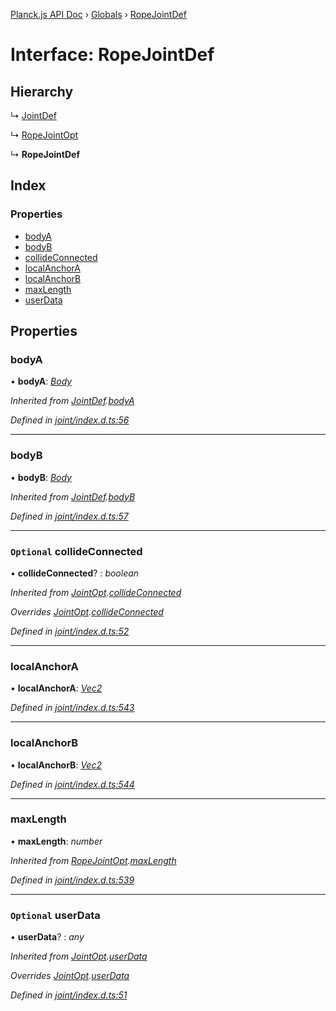[Planck.js API Doc](../README.md) › [Globals](../globals.md) › [RopeJointDef](ropejointdef.md)

# Interface: RopeJointDef

## Hierarchy

  ↳ [JointDef](jointdef.md)

  ↳ [RopeJointOpt](ropejointopt.md)

  ↳ **RopeJointDef**

## Index

### Properties

* [bodyA](ropejointdef.md#bodya)
* [bodyB](ropejointdef.md#bodyb)
* [collideConnected](ropejointdef.md#optional-collideconnected)
* [localAnchorA](ropejointdef.md#localanchora)
* [localAnchorB](ropejointdef.md#localanchorb)
* [maxLength](ropejointdef.md#maxlength)
* [userData](ropejointdef.md#optional-userdata)

## Properties

###  bodyA

• **bodyA**: *[Body](../classes/body.md)*

*Inherited from [JointDef](jointdef.md).[bodyA](jointdef.md#bodya)*

*Defined in [joint/index.d.ts:56](https://github.com/shakiba/planck.js/blob/b7f66f1/lib/joint/index.d.ts#L56)*

___

###  bodyB

• **bodyB**: *[Body](../classes/body.md)*

*Inherited from [JointDef](jointdef.md).[bodyB](jointdef.md#bodyb)*

*Defined in [joint/index.d.ts:57](https://github.com/shakiba/planck.js/blob/b7f66f1/lib/joint/index.d.ts#L57)*

___

### `Optional` collideConnected

• **collideConnected**? : *boolean*

*Inherited from [JointOpt](jointopt.md).[collideConnected](jointopt.md#optional-collideconnected)*

*Overrides [JointOpt](jointopt.md).[collideConnected](jointopt.md#optional-collideconnected)*

*Defined in [joint/index.d.ts:52](https://github.com/shakiba/planck.js/blob/b7f66f1/lib/joint/index.d.ts#L52)*

___

###  localAnchorA

• **localAnchorA**: *[Vec2](../classes/vec2.md)*

*Defined in [joint/index.d.ts:543](https://github.com/shakiba/planck.js/blob/b7f66f1/lib/joint/index.d.ts#L543)*

___

###  localAnchorB

• **localAnchorB**: *[Vec2](../classes/vec2.md)*

*Defined in [joint/index.d.ts:544](https://github.com/shakiba/planck.js/blob/b7f66f1/lib/joint/index.d.ts#L544)*

___

###  maxLength

• **maxLength**: *number*

*Inherited from [RopeJointOpt](ropejointopt.md).[maxLength](ropejointopt.md#maxlength)*

*Defined in [joint/index.d.ts:539](https://github.com/shakiba/planck.js/blob/b7f66f1/lib/joint/index.d.ts#L539)*

___

### `Optional` userData

• **userData**? : *any*

*Inherited from [JointOpt](jointopt.md).[userData](jointopt.md#optional-userdata)*

*Overrides [JointOpt](jointopt.md).[userData](jointopt.md#optional-userdata)*

*Defined in [joint/index.d.ts:51](https://github.com/shakiba/planck.js/blob/b7f66f1/lib/joint/index.d.ts#L51)*
